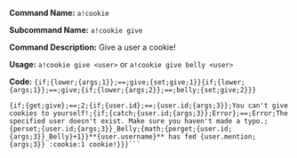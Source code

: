 **Command Name:** `a!cookie`

**Subcommand Name:** `a!cookie give`

**Command Description:**
Give a user a cookie!

**Usage:**
`a!cookie give <user>` or `a!cookie give belly <user>`

**Code:** ```{if;{lower;{args;1}};==;give;{set;give;1}}{if;{lower;{args;1}};==;give;{if;{lower;{args;2}};==;belly;{set;give;2}}}```

```{if;{get;give};==;1;{if;{user.id};==;{user.id;{args;2}};You can't give cookies to yourself!;{if;{catch;{user.id;{args;2}};Error};==;Error;The specified user doesn't exist. Make sure you haven't made a typo.;{perset;{user.id;{args;2}}_Balance;{math;{perget;{user.id;{args;2}}_Balance}+1}}**{user.username}** has given :cookie:1 cookie to {user.mention;{args;2}}!}}}
{if;{get;give};==;2;{if;{user.id};==;{user.id;{args;3}};You can't give cookies to yourself!;{if;{catch;{user.id;{args;3}};Error};==;Error;The specified user doesn't exist. Make sure you haven't made a typo.;{perset;{user.id;{args;3}}_Belly;{math;{perget;{user.id;{args;3}}_Belly}+1}}**{user.username}** has fed {user.mention;{args;3}} :cookie:1 cookie!}}}```
